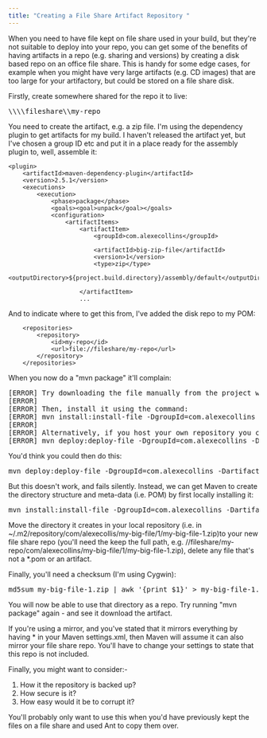 ```yaml
---
title: "Creating a File Share Artifact Repository "
---
```

When you need to have file kept on file share used in your build, but they're not suitable to deploy into your repo, you can get some of the benefits of having artifacts in a repo (e.g. sharing and versions) by creating a disk based repo on an office file share. This is handy for some edge cases, for example when you might have very large artifacts (e.g. CD images) that are too large for your artifactory, but could be stored on a file share disk.

Firstly, create somewhere shared for the repo it to live:

<pre>\\\\fileshare\\my-repo</pre>

You need to create the artifact, e.g. a zip file. I'm using the dependency plugin to get artifacts for my build. I haven't released the artifact yet, but I've chosen a group ID etc and put it in a place ready for the assembly plugin to, well, assemble it:

	<plugin>                        
		<artifactId>maven-dependency-plugin</artifactId>
		<version>2.5.1</version>                        
		<executions>                           
			<execution>
				<phase>package</phase>
				<goals><goal>unpack</goal></goals>
				<configuration>
					<artifactItems>
						<artifactItem>
							<groupId>com.alexecollins</groupId>                      
							<artifactId>big-zip-file</artifactId>
							<version>1</version>
							<type>zip</type>
							<outputDirectory>${project.build.directory}/assembly/default</outputDirectory>    
						</artifactItem>
						...

And to indicate where to get this from, I've added the disk repo to my POM:

	    <repositories>
	        <repository>
	            <id>my-repo</id>
	            <url>file://fileshare/my-repo</url>
	        </repository>
	    </repositories>

When you now do a "mvn package" it'll complain:

<pre>
[ERROR] Try downloading the file manually from the project website.
[ERROR]
[ERROR] Then, install it using the command:
[ERROR] mvn install:install-file -DgroupId=com.alexecollins -DartifactId=my-big-file -Dversion=1 -Dpackaging=zip -Dfile=/path/to/file
[ERROR]
[ERROR] Alternatively, if you host your own repository you can deploy the file there:
[ERROR] mvn deploy:deploy-file -DgroupId=com.alexecollins -DartifactId=my-big-file -Dversion=1 -Dpackaging=zip -Dfile=/path/to/file -Durl=[url] -DrepositoryId=[id]
</pre>

You'd think you could then do this:

<pre>
mvn deploy:deploy-file -DgroupId=com.alexecollins -DartifactId=my-big-file -Dversion=1 -Dpackaging=zip -Dfile=my-big-file.zip -Durl=file://fileshare/my-repo
</pre>

But this doesn't work, and fails silently. Instead, we can get Maven to create the directory structure and meta-data (i.e. POM) by first locally installing it:

<pre>
mvn install:install-file -DgroupId=com.alexecollins -DartifactId=my-big-file -Dversion=1 -Dpackaging=zip -Dfile=my-big-file.zip
</pre>

Move the directory it creates in your local repository  (i.e. in ~/.m2/repository/com/alexecollis/my-big-file/1/my-big-file-1.zip)to your new file share repo (you'll need the keep the full path, e.g. //fileshare/my-repo/com/alexecollins/my-big-file/1/my-big-file-1.zip), delete any file that's not a *.pom or an artifact. 

Finally, you'll need a checksum (I'm using Cygwin):

<pre>
md5sum my-big-file-1.zip | awk '{print $1}' > my-big-file-1.zip.iso.md5
</pre>

You will now be able to use that directory as a repo. Try running "mvn package" again - and see it download the artifact.

If you're using a mirror, and you've stated that it mirrors everything by having <mirrorOf>*</mirrorOf> in your Maven settings.xml, then Maven will assume it can also mirror your file share repo. You'll have to change your settings to state that this repo is not included.

Finally, you might want to consider:-

<ol>
<li>How it the repository is backed up?</li>
<li>How secure is it?</li>
<li>How easy would it be to corrupt it?</li>
</ol>

You'll probably only want to use this when you'd have previously kept the files on a file share and used Ant to copy them over.
